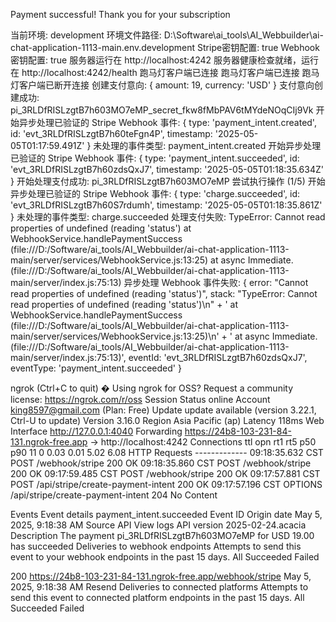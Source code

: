 Payment successful! Thank you for your subscription


当前环境: development
环境文件路径: D:\Software\ai_tools\AI_Webbuilder\ai-chat-application-1113-main\.env.development
Stripe密钥配置: true
Webhook密钥配置: true
服务器运行在 http://localhost:4242
服务器健康检查就绪，运行在 http://localhost:4242/health
跑马灯客户端已连接
跑马灯客户端已连接
跑马灯客户端已断开连接
创建支付意向: { amount: 19, currency: 'USD' }
支付意向创建成功: pi_3RLDfRISLzgtB7h603MO7eMP_secret_fkw8fMbPAV6tMYdeNOqCIj9Vk
开始异步处理已验证的 Stripe Webhook 事件: {
  type: 'payment_intent.created',
  id: 'evt_3RLDfRISLzgtB7h60teFgn4P',
  timestamp: '2025-05-05T01:17:59.491Z'
}
未处理的事件类型: payment_intent.created
开始异步处理已验证的 Stripe Webhook 事件: {
  type: 'payment_intent.succeeded',
  id: 'evt_3RLDfRISLzgtB7h60zdsQxJ7',
  timestamp: '2025-05-05T01:18:35.634Z'
}
开始处理支付成功: pi_3RLDfRISLzgtB7h603MO7eMP
尝试执行操作 (1/5)
开始异步处理已验证的 Stripe Webhook 事件: {
  type: 'charge.succeeded',
  id: 'evt_3RLDfRISLzgtB7h60S7rdumh',
  timestamp: '2025-05-05T01:18:35.861Z'
}
未处理的事件类型: charge.succeeded
处理支付失败: TypeError: Cannot read properties of undefined (reading 'status')
    at WebhookService.handlePaymentSuccess (file:///D:/Software/ai_tools/AI_Webbuilder/ai-chat-application-1113-main/server/services/WebhookService.js:13:25)
    at async Immediate.<anonymous> (file:///D:/Software/ai_tools/AI_Webbuilder/ai-chat-application-1113-main/server/index.js:75:13)
异步处理 Webhook 事件失败: {
  error: "Cannot read properties of undefined (reading 'status')",
  stack: "TypeError: Cannot read properties of undefined (reading 'status')\n" +
    '    at WebhookService.handlePaymentSuccess (file:///D:/Software/ai_tools/AI_Webbuilder/ai-chat-application-1113-main/server/services/WebhookService.js:13:25)\n' +
    '    at async Immediate.<anonymous> (file:///D:/Software/ai_tools/AI_Webbuilder/ai-chat-application-1113-main/server/index.js:75:13)',
  eventId: 'evt_3RLDfRISLzgtB7h60zdsQxJ7',
  eventType: 'payment_intent.succeeded'
}



ngrok                                                                                                   (Ctrl+C to quit)                                                                                                                        � Using ngrok for OSS? Request a community license: https://ngrok.com/r/oss                                                                                                                                                                     Session Status                online                                                                                    Account                       king8597@gmail.com (Plan: Free)                                                           Update                        update available (version 3.22.1, Ctrl-U to update)                                       Version                       3.16.0                                                                                    Region                        Asia Pacific (ap)                                                                         Latency                       118ms                                                                                     Web Interface                 http://127.0.0.1:4040                                                                     Forwarding                    https://24b8-103-231-84-131.ngrok-free.app -> http://localhost:4242                                                                                                                                               Connections                   ttl     opn     rt1     rt5     p50     p90                                                                             11      0       0.03    0.01    5.02    6.08                                                                                                                                                                      HTTP Requests                                                                                                           -------------                                                                                                                                                                                                                                   09:18:35.632 CST POST    /webhook/stripe                   200 OK                                                       09:18:35.860 CST POST    /webhook/stripe                   200 OK                                                       09:17:59.485 CST POST    /webhook/stripe                   200 OK                                                       09:17:57.881 CST POST    /api/stripe/create-payment-intent 200 OK                                                       09:17:57.196 CST OPTIONS /api/stripe/create-payment-intent 204 No Content    



Events
Event details
payment_intent.succeeded
Event ID
Origin date
May 5, 2025, 9:18:38 AM
Source
API
View logs
API version
2025-02-24.acacia
Description
The payment pi_3RLDfRISLzgtB7h603MO7eMP for USD 19.00 has succeeded
Deliveries to webhook endpoints
Attempts to send this event to your webhook endpoints in the past 15 days.
All
Succeeded
Failed

200
https://24b8-103-231-84-131.ngrok-free.app/webhook/stripe
May 5, 2025, 9:18:38 AM
Resend
Deliveries to connected platforms
Attempts to send this event to connected platform endpoints in the past 15 days.
All
Succeeded
Failed